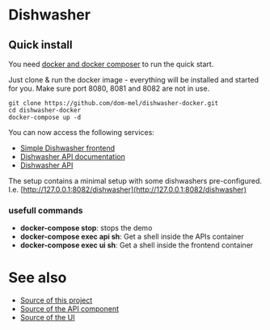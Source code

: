 # Dishwasher
## Quick install

You need [docker and docker composer](https://www.docker.com/) to run the quick start.


Just clone & run the docker image - everything will be installed and started for you.
Make sure port 8080, 8081 and 8082 are not in use.
```
git clone https://github.com/dom-mel/dishwasher-docker.git
cd dishwasher-docker
docker-compose up -d
```

You can now access the following services:
* [Simple Dishwasher frontend](http://127.0.0.1:8080/)
* [Dishwasher API documentation](http://127.0.0.1:8081/)
* [Dishwasher API](http://127.0.0.1:8082/)

The setup contains a minimal setup with some dishwashers pre-configured. I.e. [http://127.0.0.1:8082/dishwasher](http://127.0.0.1:8082/dishwasher) 

### usefull commands
* **docker-compose stop**: stops the demo
* **docker-compose exec api sh**: Get a shell inside the APIs container
* **docker-compose exec ui sh**: Get a shell inside the frontend container
 
# See also
* [Source of this project](https://github.com/dom-mel/dishwasher-docker)
* [Source of the API component](https://github.com/dom-mel/dishwasher-api)
* [Source of the UI](https://github.com/dom-mel/dishwasher-ui)